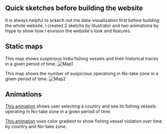 ## Quick sketches before building the website
It is always helpful to sckech out the data-visualization first before building the whole website. I created 2 sketchs by Illustrator and two animations by Hype to show how I envision the website's look and features.

## Static maps
This map shows suspicious India fishing vessels and their historical traces in a given period of time.
![Map1](http://i.imgur.com/JH81kNV.jpg)

This map shows the number of suspicious operationg in No-take zone in a given period of time. 
![Map2](http://i.imgur.com/on6OduH.jpg)

## Animations
[This animation](http://i.imgur.com/dERmhyF.gifv) shows user selecting a country and see its fishing vessels operating in No-take zone in a given period of time.

[This animation](http://i.imgur.com/zdpIPS8.gifv) uses color gradient to show fishing vessel violation over time by country and No-take zone. 
